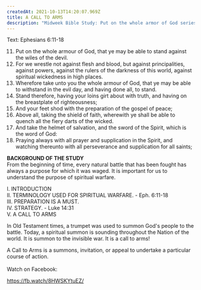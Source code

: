 ```yaml
---
createdAt: 2021-10-13T14:20:07.969Z
title: A CALL TO ARMS
description: "Midweek Bible Study: Put on the whole armor of God series of Bible Study."
---
```

Text: Ephesians 6:11-18

11. Put on the whole armour of God, that ye may be able to stand against the wiles of the devil.
12. For we wrestle not against flesh and blood, but against principalities, against powers, against the rulers of the darkness of this world, against spiritual wickedness in high places.
13. Wherefore take unto you the whole armour of God, that ye may be able to withstand in the evil day, and having done all, to stand.
14. Stand therefore, having your loins girt about with truth, and having on the breastplate of righteousness;
15. And your feet shod with the preparation of the gospel of peace;
16. Above all, taking the shield of faith, wherewith ye shall be able to quench all the fiery darts of the wicked.
17. And take the helmet of salvation, and the sword of the Spirit, which is the word of God:
18. Praying always with all prayer and supplication in the Spirit, and watching thereunto with all perseverance and supplication for all saints;

**BACKGROUND OF THE STUDY**\
From the beginning of time, every natural battle that has been fought has always a purpose for which it was waged. It is important for us to understand the purpose of spiritual warfare. 

I. INTRODUCTION\
II. TERMINOLOGY USED FOR SPIRITUAL WARFARE. - Eph. 6:11-18\
III. PREPARATION IS A MUST.\
IV. STRATEGY. - Luke 14:31\
V. A CALL TO ARMS

In Old Testament times, a trumpet was used to summon God's people to the battle. Today, a spiritual summon is sounding throughout the Nation of the world. It is summon to the invisible war. It is a call to arms!

A Call to Arms is a summons, invitation, or appeal to undertake a particular course of action.\
\
Watch on Facebook:

<https://fb.watch/8HWSKYtuEZ/>